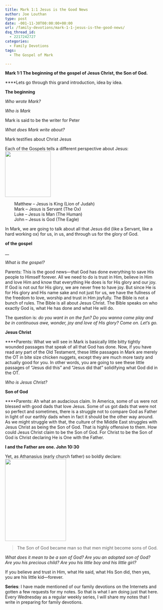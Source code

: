 ```yaml
---
title: Mark 1:1 Jesus is the Good News
author: Joe Louthan
type: post
date: -001-11-30T00:00:00+00:00
url: /family-devotions/mark-1-1-jesus-is-the-good-news/
dsq_thread_id:
  - 2217242727
categories:
  - Family Devotions
tags:
  - The Gospel of Mark

---
```

**Mark 1:1 The beginning of the gospel of Jesus Christ, the Son of God.**

****Lets go through this grand introduction, idea by idea.

**The beginning**

_Who wrote Mark?_

_Who is Mark_
  
Mark is said to be the writer for Peter

_What does Mark write about?_
  
Mark testifies about Christ Jesus

Each of the Gospels tells a different perspective about Jesus:[<img class="alignright size-thumbnail wp-image-124" title="Muskoxen (Ovibos muschatus)" src="https://i2.wp.com/theologic.us/wp-content/uploads/2012/07/Ox-8.jpg?resize=150%2C150" alt="" width="150" height="150" srcset="https://i2.wp.com/theologic.us/wp-content/uploads/2012/07/Ox-8.jpg?resize=150%2C150 150w, https://i2.wp.com/theologic.us/wp-content/uploads/2012/07/Ox-8.jpg?zoom=2&resize=150%2C150 300w, https://i2.wp.com/theologic.us/wp-content/uploads/2012/07/Ox-8.jpg?zoom=3&resize=150%2C150 450w" sizes="(max-width: 150px) 100vw, 150px" data-recalc-dims="1" />][1]

<p style="padding-left: 30px;">
  Matthew &#8211; Jesus is King (Lion of Judah)<br /> Mark &#8211; Jesus is Servant (The Ox)<br /> Luke &#8211; Jesus is Man (The Human)<br /> John &#8211; Jesus is God (The Eagle)
</p>

In Mark, we are going to talk about all that Jesus did (like a Servant, like a hard working ox) for us, in us, and through us for the glory of God.

**of the gospel**
  
__

_What is the gospel?_
  
Parents: This is the good news—that God has done everything to save His people to Himself forever. All we need to do is trust in Him, believe in Him and love Him and know that everything He does is for His glory and our joy. If God is not out for His glory, we are never free to have joy. But since He is for His glory and His name sake and not just for us, we have the fullness of the freedom to love, worship and trust in Him joyfully. The Bible is not a bunch of rules. The Bible is all about Jesus Christ. The Bible speaks on who exactly God is, what He has done and what He will do.

The question is: _do you want in on the fun? Do you wanna come play and be in continuous awe, wonder, joy and love of His glory? Come on. Let&#8217;s go._

**Jesus Christ**

****Parents: What we will see in Mark is basically little bitty tightly wounded passages that speak of all that God has done. Now, if you have read any part of the Old Testament, these little passages in Mark are merely the OT in bite size chicken nuggets, except they are much more tasty and actually good for you. In other words, you are going to see these little passages of &#8220;Jesus did this&#8221; and &#8220;Jesus did that&#8221; solidifying what God did in the OT.

_Who is Jesus Christ?_

**Son of God**

****Parents: Ah what an audacious claim. In America, some of us were not blessed with good dads that love Jesus. Some of us got dads that were not so perfect and sometimes, there is a struggle not to compare God as Father in light of our earthly dads when in fact it should be the other way around. As we might struggle with that, the culture of the Middle East struggles with Jesus Christ as being the Son of God. That is highly offensive to them. How could Jesus Christ claim to be the Son of God. For Christ to be the Son of God is Christ declaring He is One with the Father.

**I and the Father are one. John 10:30**

Yet, as Athanasius (early church father) so boldly declare:[<img class="alignright size-full wp-image-125" title="athanasius" src="https://i2.wp.com/theologic.us/wp-content/uploads/2012/07/athanasius.jpg?resize=200%2C269" alt="" width="200" height="269" data-recalc-dims="1" />][2]

> The Son of God became man so that men might become sons of God.

_What does it mean to be a son of God? Are you an adopted son of God? Are you his precious child? Are you his little boy and his little girl?_

If you believe and trust in Him, what He said, what His Son did, then yes, you are his little kid—forever.

**Series**: I have made mentioned of our family devotions on the Internets and gotten a few requests for my notes. So that is what I am doing just that here. Every Wednesday as a regular weekly series, I will share my notes that I write in preparing for family devotions.

 [1]: https://i2.wp.com/theologic.us/wp-content/uploads/2012/07/Ox-8.jpg
 [2]: https://i2.wp.com/theologic.us/wp-content/uploads/2012/07/athanasius.jpg
